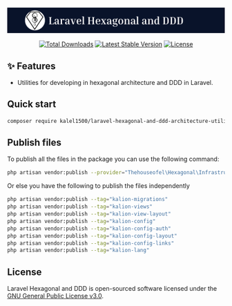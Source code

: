 <p align="center"><img src="./art/title3.png" alt="Laravel Hexagonal and DDD"></p>

<p align="center">
    <!-- <a href="https://github.com/kalel1500/laravel-hexagonal-and-ddd-architecture-utilities/actions/workflows/tests.yml"><img src="https://github.com/kalel1500/laravel-hexagonal-and-ddd-architecture-utilities/actions/workflows/tests.yml/badge.svg" alt="Build Status"></a> -->
    <a href="https://packagist.org/packages/kalel1500/laravel-hexagonal-and-ddd-architecture-utilities" target="_blank"><img src="https://img.shields.io/packagist/dt/kalel1500/laravel-hexagonal-and-ddd-architecture-utilities" alt="Total Downloads"></a>
    <a href="https://packagist.org/packages/kalel1500/laravel-hexagonal-and-ddd-architecture-utilities" target="_blank"><img src="https://img.shields.io/packagist/v/kalel1500/laravel-hexagonal-and-ddd-architecture-utilities" alt="Latest Stable Version"></a>
    <a href="https://packagist.org/packages/kalel1500/laravel-hexagonal-and-ddd-architecture-utilities" target="_blank"><img src="https://img.shields.io/packagist/l/kalel1500/laravel-hexagonal-and-ddd-architecture-utilities" alt="License"></a>
</p>

## ✨ Features

- Utilities for developing in hexagonal architecture and DDD in Laravel.

## Quick start

```bash
composer require kalel1500/laravel-hexagonal-and-ddd-architecture-utilities
```

## Publish files

To publish all the files in the package you can use the following command:

```bash
php artisan vendor:publish --provider="Thehouseofel\Hexagonal\Infrastructure\KalionServiceProvider"
```

Or else you have the following to publish the files independently

```bash
php artisan vendor:publish --tag="kalion-migrations"
php artisan vendor:publish --tag="kalion-views"
php artisan vendor:publish --tag="kalion-view-layout"
php artisan vendor:publish --tag="kalion-config"
php artisan vendor:publish --tag="kalion-config-auth"
php artisan vendor:publish --tag="kalion-config-layout"
php artisan vendor:publish --tag="kalion-config-links"
php artisan vendor:publish --tag="kalion-lang"
```

## License

Laravel Hexagonal and DDD is open-sourced software licensed under the [GNU General Public License v3.0](LICENSE).
